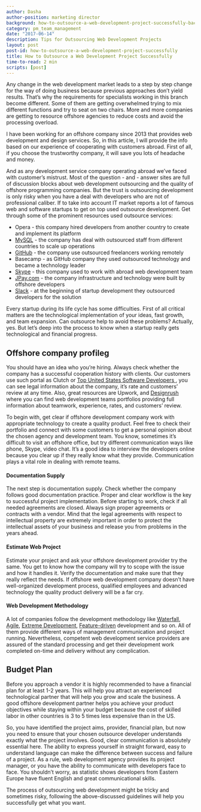 ```yaml
---
author: Dasha
author-position: marketing director
background: how-to-outsource-a-web-development-project-successfully-back
category: pm_team_management
date: "2017-06-14"
description: Tips for Outsourcing Web Development Projects
layout: post
post-id: how-to-outsource-a-web-development-project-successfully
title: How to Outsource a Web Development Project Successfully
time-to-read: 2 min
scripts: [post]
---
```


Any change in the web development market leads to a step by step change for the way of doing business because previous approaches don’t yield results. That’s why the requirements for specialists working in this branch become different. Some of them are getting overwhelmed trying to mix different functions and try to seat on two chairs. More and more companies are getting to resource offshore agencies to reduce costs and avoid the processing overload. 

I have been working for an offshore company since 2013 that provides web development and design services. So, in this article, I will provide the info based on our experience of cooperating with customers abroad. First of all, if you choose the trustworthy company, it will save you lots of headache and money. 

And as any development service company operating abroad we’ve faced with customer’s mistrust. Most of the question - and - answer sites are full of discussion blocks about web development outsourcing and the quality of offshore programming companies. But the trust is outsourcing development is only risky when you have a deal with developers who are not of professional caliber.
If to take into account IT market  reports a lot of famous web and software startups to get on top used outsource development. Get through some of the prominent resources used outsource services:
* Opera - this company hired developers from another country to create and implement its platform
* [MySQL](https://www.mysql.com/) - the company has deal with outsourced staff from different countries to scale up operations
* [GitHub](https://github.com/) - the company use outsourced freelancers working remotely
* Basecamp - as GitHub company they used outsourced technology and became a technology leader
* [Skype](https://www.skype.com/) - this company used to work with abroad web development team
* [JPay.com](http://jpay.com/) - the company infrastructure and technology were built by offshore developers
* [Slack](https://slack.com/) - at the beginning of startup development they outsourced developers for the solution

Every startup during its life cycle has some difficulties. First of all critical matters are the technological implementation of your ideas, fast growth, and team expansion. Can outsource help to avoid these problems? Actually, yes. But let’s deep into the process to know when a startup really gets technological and financial progress.

## Offshore company profileg

You should have an idea who you’re hiring. Always check whether the company has a successful cooperation history with clients. Our customers use such portal as Clutch or [Top United States Software Developers ](https://www.softwaredevelopmentcompany.co/software-development-companies-us/), you can see legal information about the company, it’s rate and customers’ review at any time. Also, great resources are Upwork, and [Designrush](https://www.designrush.com/agency/ruby-on-rails) where you can find web development teams portfolios providing full information about teamwork, experience, rates, and customers’ review. 

To begin with, get clear if offshore development company work with appropriate technology to create a quality product. Feel free to check their portfolio and connect with some customers to get a personal opinion about the chosen agency and development team. You know, sometimes it’s difficult to visit an offshore office, but try different communication ways like phone, Skype, video chat. It’s a good idea to interview the developers online because you clear up if they really know what they provide. Communication plays a vital role in dealing with remote teams. 

#### Documentation Supply

The next step is documentation supply. Check whether the company follows good documentation practice. Proper and clear workflow is the key to successful project implementation. Before starting to work, check if all needed agreements are closed. Always sign proper agreements or contracts with a vendor. Mind that the legal agreements with respect to intellectual property are extremely important in order to protect the intellectual assets of your business and release you from problems in the years ahead.

#### Estimate Web Project

Estimate your project and ask your offshore development provider try the same. You get to know how the company will try to scope with the issue and how it handles it. Verify the documentation and make sure that they really reflect the needs. If offshore web development company doesn’t have well-organized development process, qualified employees and advanced technology the quality product delivery will be a far cry. 

#### Web Development Methodology

A lot of companies follow the development methodology like [Waterfall](https://en.wikipedia.org/wiki/Waterfall_model), [Agile](https://en.wikipedia.org/wiki/Agile_software_development), [Extreme Development](https://blog.active-bridge.com/extreme-programming-principals-for-web-development#post), [Feature-driven](https://en.wikipedia.org/wiki/Feature-driven_development) development and so on. All of them provide different ways of management communication and project running. Nevertheless, competent web development service providers are assured of the standard processing and get their development work completed on-time and delivery without any complication.

## Budget Plan

Before you approach a vendor it is highly recommended to have a financial plan for at least 1-2 years. This will help you attract an experienced technological partner that will help you grow and scale the business. A good offshore development partner helps you achieve your product objectives while staying within your budget because the cost of skilled labor in other countries is 3 to 5 times less expensive than in the US.

So, you have identified the project aims, provider, financial plan, but now you need to ensure that your chosen outsource developer understands exactly what the project involves. Good, clear communication is absolutely essential here. The ability to express yourself in straight forward, easy to understand language can make the difference between success and failure of a project. As a rule, web development agency provides its project manager, or you have the ability to communicate with developers face to face. You shouldn’t worry, as statistic shows developers from Eastern Europe have fluent English and great communicational skills.

The process of outsourcing web development might be tricky and sometimes risky, following the above-discussed guidelines will help you successfully get what you want.

